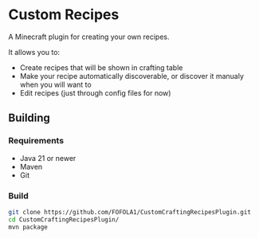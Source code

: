 # Custom Recipes
A Minecraft plugin for creating your own recipes. 

It allows you to:
* Create recipes that will be shown in crafting table 
* Make your recipe automatically discoverable, or discover it manualy when you will want to
* Edit recipes (just through config files for now)

## Building
### Requirements
* Java 21 or newer
* Maven
* Git

### Build
```sh
git clone https://github.com/FOFOLA1/CustomCraftingRecipesPlugin.git
cd CustomCraftingRecipesPlugin/
mvn package
```
